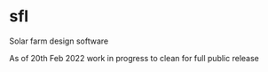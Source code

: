 # sfl
Solar farm design software

As of 20th Feb 2022 work in progress to clean for full public release
